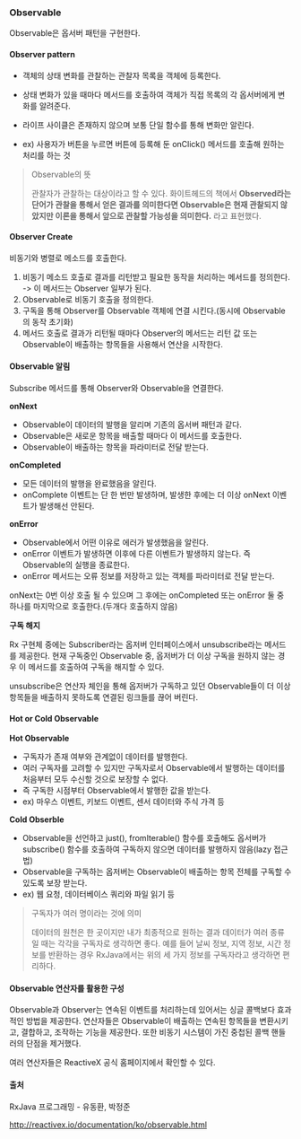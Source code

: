 ### Observable

Observable은 옵서버 패턴을 구현한다. 

#### Observer pattern

- 객체의 상태 변화를 관찰하는 관찰자 목록을 객체에 등록한다.

- 상태 변화가 있을 때마다 메서드를 호출하여 객체가 직접 목록의 각 옵서버에게 변화를 알려준다.
- 라이프 사이클은 존재하지 않으며 보통 단일 함수를 통해 변화만 알린다.
- ex) 사용자가 버튼을 누르면 버튼에 등록해 둔 onClick() 메서드를 호출해 원하는 처리를 하는 것

> Observable의 뜻
>
> 관찰자가 관찰하는 대상이라고 할 수 있다. 화이트헤드의 책에서 **Observed라는 단어가 관찰을 통해서 얻은 결과를 의미한다면 Observable은 현재 관찰되지 않았지만 이론을 통해서 앞으로 관찰할 가능성을 의미한다.** 라고 표현했다.



#### Observer Create

비동기와 병렬로 메소드를 호출한다.

1. 비동기 메소드 호출로 결과를 리턴받고 필요한 동작을 처리하는 메서드를 정의한다.  -> 이 메서드는 Observer 일부가 된다.
2. Observable로 비동기 호출을 정의한다.
3. 구독을 통해 Observer를 Observable 객체에 연결 시킨다.(동시에 Observable의 동작 초기화)
4. 메서드 호출로 결과가 리턴될 때마다 Observer의 메서드는 리턴 값 또는 Observable이 배출하는 항목들을 사용해서 연산을 시작한다.



#### Observable 알림

Subscribe 메서드를 통해 Observer와 Observable을 연결한다.

**onNext**

- Observable이 데이터의 발행을 알리며 기존의 옵서버 패턴과 같다.
- Observable은 새로운 항목을 배출할 때마다 이 메서드를 호출한다.
- Observable이 배출하는 항목을 파라미터로 전달 받는다.

**onCompleted**

- 모든 데이터의 발행을 완료했음을 알린다.
- onComplete 이벤트는 단 한 번만 발생하며, 발생한 후에는 더 이상 onNext 이벤트가 발생해선 안된다.

**onError**

- Observable에서 어떤 이유로 에러가 발생했음을 알린다. 
- onError 이벤트가 발생하면 이후에 다른 이벤트가 발생하지 않는다. 즉 Observable의 실행을 종료한다.
- onError 메서드는 오류 정보를 저장하고 있는 객체를 파라미터로 전달 받는다.

onNext는 0번 이상 호출 될 수 있으며 그 후에는 onCompleted 또는 onError 둘 중 하나를 마지막으로 호출한다.(두개다 호출하지 않음)



**구독 해지**

Rx 구현체 중에는 Subscriber라는 옵저버 인터페이스에서 unsubscribe라는 메서드를 제공한다. 현재 구독중인 Observable 중, 옵저버가 더 이상 구독을 원하지 않는 경우 이 메서드를 호출하여 구독을 해지할 수 있다.

unsubscribe은 연산자 체인을 통해 옵저버가 구독하고 있던 Observable들이 더 이상 항목들을 배출하지 못하도록 연결된 링크들를 끊어 버린다.



#### Hot or Cold Observable

**Hot Observable**

- 구독자가 존재 여부와 관계없이 데이터를 발행한다. 
- 여러 구독자를 고려할 수 있지만 구독자로서 Observable에서 발행하는 데이터를 처음부터 모두 수신할 것으로 보장할 수 없다.
- 즉 구독한 시점부터 Observable에서 발행한 값을 받는다.
- ex) 마우스 이벤트, 키보드 이벤트, 센서 데이터와 주식 가격 등

**Cold Obserble**

- Observable을 선언하고 just(), fromIterable() 함수를 호출해도 옵서버가 subscribe() 함수를 호출하여 구독하지 않으면 데이터를 발행하지 않음(lazy 접근법)
- Observable을 구독하는 옵저버는 Observable이 배출하는 항목 전체를 구독할 수 있도록 보장 받는다.
- ex) 웹 요청, 데이터베이스 쿼리와 파일 읽기 등

> 구독자가 여러 명이라는 것에 의미
>
> 데이터의 원천은 한 곳이지만 내가 최종적으로 원하는 결과 데이터가 여러 종류일 때는 각각을 구독자로 생각하면 좋다. 예를 들어 날씨 정보, 지역 정보, 시간 정보를 반환하는 경우 RxJava에서는 위의 세 가지 정보를 구독자라고 생각하면 편리하다.



#### Observable 연산자를 활용한 구성

Observable과 Observer는 연속된 이벤트를 처리하는데 있어서는 싱글 콜백보다 효과적인 방법을 제공한다. 연산자들은 Observable이 배출하는 연속된 항목들을 변환시키고, 결합하고, 조작하는 기능을 제공한다. 또한 비동기 시스템이 가진 중첩된 콜백 핸들러의 단점을 제거했다.

여러 연산자들은 ReactiveX 공식 홈페이지에서 확인할 수 있다.



#### 출처

RxJava 프로그래밍 - 유동환, 박정준

http://reactivex.io/documentation/ko/observable.html

